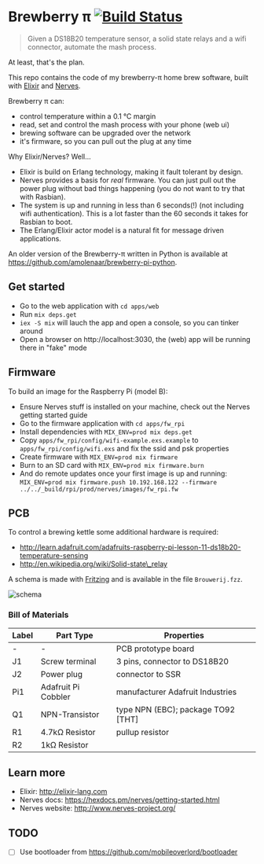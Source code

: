 # Brewberry &pi; [![Build Status](https://travis-ci.org/amolenaar/brewberry-pi.svg?branch=master)](https://travis-ci.org/amolenaar/brewberry-pi)


> Given a DS18B20 temperature sensor,
> a solid state relays and a wifi connector,
> automate the mash process.

At least, that's the plan.

This repo contains the code of my brewberry-&pi; home brew software,
built with [Elixir](http://elixir-lang.org) and [Nerves](http://nerves-project.org).

Brewberry &pi; can:

 * control temperature within a 0.1 &deg;C margin
 * read, set and control the mash process with your phone (web ui)
 * brewing software can be upgraded over the network
 * it's firmware, so you can pull out the plug at any time

Why Elixir/Nerves? Well...

 * Elixir is build on Erlang technology, making it fault tolerant by design.
 * Nerves provides a basis for *real* firmware. You can just pull out the power plug without bad things happening (you do not want to try that with Rasbian).
 * The system is up and running in less than 6 seconds(!) (not including wifi authentication). This is a lot faster than the 60 seconds it takes for Rasbian to boot.
 * The Erlang/Elixir actor model is a natural fit for message driven applications.

An older version of the Brewberry-&pi; written in Python is available at
https://github.com/amolenaar/brewberry-pi-python.

## Get started

 * Go to the web application with `cd apps/web`
 * Run `mix deps.get` 
 * `iex -S mix` will lauch the app and open a console, so you can tinker around
 * Open a browser on http://localhost:3030, the (web) app will be running there in "fake" mode
 
## Firmware

To build an image for the Raspberry Pi (model B):

 * Ensure Nerves stuff is installed on your machine, check out the Nerves getting started guide
 * Go to the firmware application with `cd apps/fw_rpi`
 * Install dependencies with `MIX_ENV=prod mix deps.get`
 * Copy `apps/fw_rpi/config/wifi-example.exs.example` to `apps/fw_rpi/config/wifi.exs` and fix the ssid and psk properties
 * Create firmware with `MIX_ENV=prod mix firmware`
 * Burn to an SD card with `MIX_ENV=prod mix firmware.burn`
 * And do remote updates once your first image is up and running: `MIX_ENV=prod mix firmware.push 10.192.168.122 --firmware ../../_build/rpi/prod/nerves/images/fw_rpi.fw`

## PCB

To control a brewing kettle some additional hardware is required:

 - http://learn.adafruit.com/adafruits-raspberry-pi-lesson-11-ds18b20-temperature-sensing
 - http://en.wikipedia.org/wiki/Solid-state\_relay

A schema is made with [Fritzing](http://fritzing.org) and is available in the file `Brouwerij.fzz`.

![schema](https://cdn.rawgit.com/amolenaar/brewberry-pi/master/Brouwerij_bb.svg)

### Bill of Materials

| Label | Part Type           | Properties                         |
| ----- | ------------------- | ---------------------------------- |
| -     | -                   | PCB prototype board                |
| J1    | Screw terminal      | 3 pins, connector to DS18B20       |
| J2    | Power plug          | connector to SSR                   |
| Pi1   | Adafruit Pi Cobbler | manufacturer Adafruit Industries   |
| Q1    | NPN-Transistor      | type NPN (EBC); package TO92 [THT] |
| R1    | 4.7kΩ Resistor      | pullup resistor                    |
| R2    | 1kΩ Resistor        |                                    |

## Learn more

  * Elixir: http://elixir-lang.com
  * Nerves docs: https://hexdocs.pm/nerves/getting-started.html
  * Nerves website: http://www.nerves-project.org/

## TODO

- [ ] Use bootloader from https://github.com/mobileoverlord/bootloader


